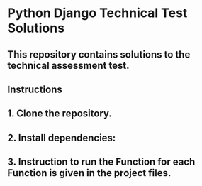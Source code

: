 # Python Django Technical Test Solutions
  ## This repository contains solutions to the technical assessment test.

## Instructions
  ## 1. Clone the repository.
  ## 2. Install dependencies:
  ## 3. Instruction to run the Function for each Function is given in the project files.
